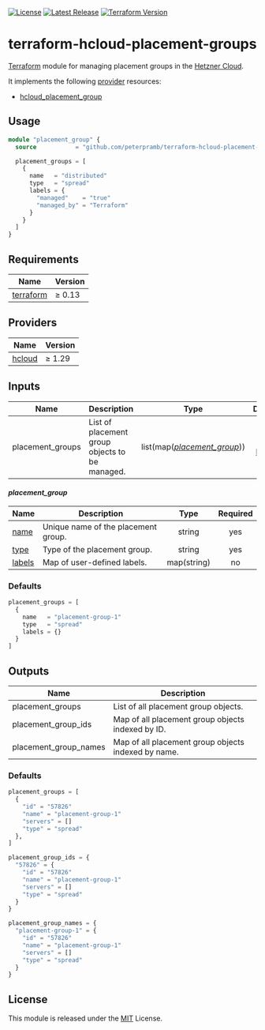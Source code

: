 [![License](https://img.shields.io/github/license/peterpramb/terraform-hcloud-placement-groups)](https://github.com/peterpramb/terraform-hcloud-placement-groups/blob/master/LICENSE)
[![Latest Release](https://img.shields.io/github/v/release/peterpramb/terraform-hcloud-placement-groups?sort=semver)](https://github.com/peterpramb/terraform-hcloud-placement-groups/releases/latest)
[![Terraform Version](https://img.shields.io/badge/terraform-%E2%89%A5%200.13.0-623ce4)](https://www.terraform.io)


# terraform-hcloud-placement-groups

[Terraform](https://www.terraform.io) module for managing placement groups in the [Hetzner Cloud](https://www.hetzner.com/cloud).

It implements the following [provider](#providers) resources:

- [hcloud\_placement\_group](https://registry.terraform.io/providers/hetznercloud/hcloud/latest/docs/resources/placement_group)


## Usage

```terraform
module "placement_group" {
  source           = "github.com/peterpramb/terraform-hcloud-placement-groups?ref=<release>"

  placement_groups = [
    {
      name   = "distributed"
      type   = "spread"
      labels = {
        "managed"    = "true"
        "managed_by" = "Terraform"
      }
    }
  ]
}
```


## Requirements

| Name | Version |
|------|---------|
| [terraform](https://www.terraform.io) | &ge; 0.13 |


## Providers

| Name | Version |
|------|---------|
| [hcloud](https://registry.terraform.io/providers/hetznercloud/hcloud) | &ge; 1.29 |


## Inputs

| Name | Description | Type | Default | Required |
|------|-------------|:----:|:-------:|:--------:|
| placement\_groups | List of placement group objects to be managed. | list(map([*placement\_group*](#placement_group))) | See [below](#defaults) | yes |


#### *placement\_group*

| Name | Description | Type | Required |
|------|-------------|:----:|:--------:|
| [name](https://registry.terraform.io/providers/hetznercloud/hcloud/latest/docs/resources/placement_group#name) | Unique name of the placement group. | string | yes |
| [type](https://registry.terraform.io/providers/hetznercloud/hcloud/latest/docs/resources/placement_group#type) | Type of the placement group. | string | yes |
| [labels](https://registry.terraform.io/providers/hetznercloud/hcloud/latest/docs/resources/placement_group#labels) | Map of user-defined labels. | map(string) | no |


### Defaults

```terraform
placement_groups = [
  {
    name   = "placement-group-1"
    type   = "spread"
    labels = {}
  }
]
```


## Outputs

| Name | Description |
|------|-------------|
| placement\_groups | List of all placement group objects. |
| placement\_group\_ids | Map of all placement group objects indexed by ID. |
| placement\_group\_names | Map of all placement group objects indexed by name. |


### Defaults

```terraform
placement_groups = [
  {
    "id" = "57826"
    "name" = "placement-group-1"
    "servers" = []
    "type" = "spread"
  },
]

placement_group_ids = {
  "57826" = {
    "id" = "57826"
    "name" = "placement-group-1"
    "servers" = []
    "type" = "spread"
  }
}

placement_group_names = {
  "placement-group-1" = {
    "id" = "57826"
    "name" = "placement-group-1"
    "servers" = []
    "type" = "spread"
  }
}
```


## License

This module is released under the [MIT](https://github.com/peterpramb/terraform-hcloud-placement-groups/blob/master/LICENSE) License.
